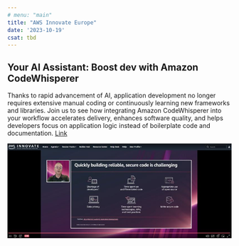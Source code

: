 ```yaml
---
# menu: "main"
title: "AWS Innovate Europe"
date: '2023-10-19'
csat: tbd
---
```


## Your AI Assistant: Boost dev with Amazon CodeWhisperer

Thanks to rapid advancement of AI, application development no longer requires extensive manual coding or continuously learning new frameworks and libraries. Join us to see how integrating Amazon CodeWhisperer into your workflow accelerates delivery, enhances software quality, and helps developers focus on application logic instead of boilerplate code and documentation. [Link](https://aws.amazon.com/events/innovate-online-conference/emea/for-every-app/)

![Speaking](emea.jpeg)
